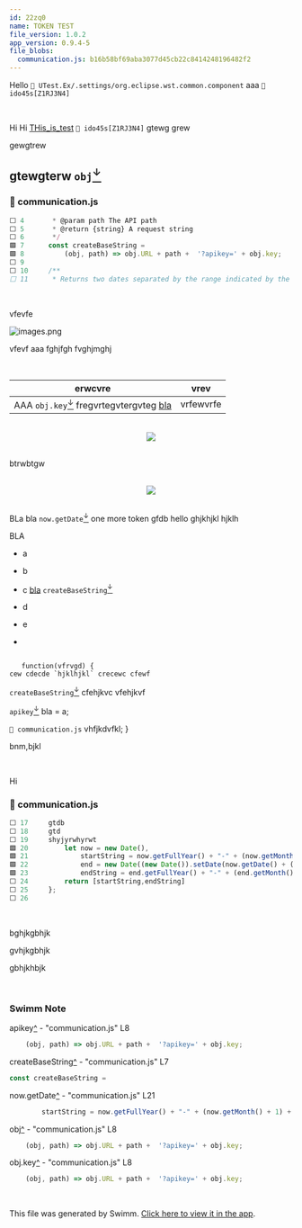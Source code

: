 ```yaml
---
id: 22zq0
name: TOKEN TEST
file_version: 1.0.2
app_version: 0.9.4-5
file_blobs:
  communication.js: b16b58bf69aba3077d45cb22c8414248196482f2
---
```


Hello `📄 UTest.Ex/.settings/org.eclipse.wst.common.component` aaa `👤 ido45s[Z1RJ3N4]`

<br/>

Hi Hi [THis_is_test](this_is_test.7rmgz.sw.md) `👤 ido45s[Z1RJ3N4]` gtewg grew

gewgtrew

## gtewgterw `obj`[<sup id="11Sa35">↓</sup>](#f-11Sa35)
<!-- NOTE-swimm-snippet: the lines below link your snippet to Swimm -->
### 📄 communication.js
```javascript
⬜ 4       * @param path The API path
⬜ 5       * @return {string} A request string
⬜ 6       */
🟩 7      const createBaseString =
🟩 8          (obj, path) => obj.URL + path +  '?apikey=' + obj.key;
⬜ 9      
⬜ 10     /**
⬜ 11      * Returns two dates separated by the range indicated by the range param
```

<br/>

vfevfe

![images.png](https://www.parisbeacon.com/wp-content/uploads/2022/03/Spider-Man-No-Way-Home-traje-final.jpg)

vfevf aaa
fghjfgh
fvghjmghj

<br/>

|erwcvre                                                                                   |vrev     |
|------------------------------------------------------------------------------------------|---------|
|AAA `obj.key`[<sup id="Jm0TH">↓</sup>](#f-Jm0TH) fregvrtegvtergvteg [bla](bla.233bj.sw.md)|vrfewvrfe|

<br/>

<div align="center"><img src="https://firebasestorage.googleapis.com/v0/b/swimm-dev-content/o/function%20()%20%7B%20%5Bnative%20code%5D%20%7D%2F696993bb-71c5-49f0-8e09-a960352d26ac.png?alt=media&token=5d395c25-22bd-43d6-bc64-aba3e7d07473" style="width:'50%'"/></div>

<br/>

btrwbtgw

<br/>

<div align="center"><img src="https://media2.giphy.com/media/yhfTY8JL1wIAE/giphy.gif?cid=d56c4a8bxnhut4r4jz2daam5j390fiwhe508b3a5xwgbmu6l&rid=giphy.gif&ct=g" style="width:'50%'"/></div>

<br/>

BLa bla `now.getDate`[<sup id="ZX8bjn">↓</sup>](#f-ZX8bjn) one more token gfdb hello ghjkhjkl hjklh

BLA

*   a
    
*   b
    
*   c [bla](bla.233bj.sw.md) `createBaseString`[<sup id="1feFcr">↓</sup>](#f-1feFcr)
    
*   d
    
*   e
    
*    

```
   
   function(vfrvgd) {
cew cdecde `hjklhjkl` crecewc cfewf 
```

`createBaseString`[<sup id="1feFcr">↓</sup>](#f-1feFcr) cfehjkvc vfehjkvf

`apikey`[<sup id="Z1NjJfn">↓</sup>](#f-Z1NjJfn) bla = a;

`📄 communication.js` vhfjkdvfkl; }

bnm,bjkl

<br/>

Hi
<!-- NOTE-swimm-snippet: the lines below link your snippet to Swimm -->
### 📄 communication.js
```javascript
⬜ 17     gtdb
⬜ 18     gtd
⬜ 19     shyjyrwhyrwt
🟩 20         let now = new Date(),
🟩 21             startString = now.getFullYear() + "-" + (now.getMonth() + 1) + "-" + (now.getDate()),
🟩 22             end = new Date((new Date()).setDate(now.getDate() + (range || 7))),
🟩 23             endString = end.getFullYear() + "-" + (end.getMonth() + 1) + "-" + (end.getDate());
⬜ 24         return [startString,endString]
⬜ 25     };
⬜ 26     
```

<br/>

bghjkgbhjk

gvhjkgbhjk

gbhjkhbjk

<br/>

<!-- THIS IS AN AUTOGENERATED SECTION. DO NOT EDIT THIS SECTION DIRECTLY -->
### Swimm Note

<span id="f-Z1NjJfn">apikey</span>[^](#Z1NjJfn) - "communication.js" L8
```javascript
    (obj, path) => obj.URL + path +  '?apikey=' + obj.key;
```

<span id="f-1feFcr">createBaseString</span>[^](#1feFcr) - "communication.js" L7
```javascript
const createBaseString =
```

<span id="f-ZX8bjn">now.getDate</span>[^](#ZX8bjn) - "communication.js" L21
```javascript
        startString = now.getFullYear() + "-" + (now.getMonth() + 1) + "-" + (now.getDate()),
```

<span id="f-11Sa35">obj</span>[^](#11Sa35) - "communication.js" L8
```javascript
    (obj, path) => obj.URL + path +  '?apikey=' + obj.key;
```

<span id="f-Jm0TH">obj.key</span>[^](#Jm0TH) - "communication.js" L8
```javascript
    (obj, path) => obj.URL + path +  '?apikey=' + obj.key;
```

<br/>

This file was generated by Swimm. [Click here to view it in the app](http://localhost:5000/repos/ls4DA2fLasmQuEbT4ipw/docs/22zq0).
